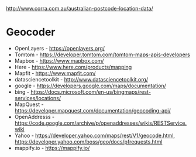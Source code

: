 http://www.corra.com.au/australian-postcode-location-data/



# Geocoder

* OpenLayers - https://openlayers.org/
* Tomtom - https://developer.tomtom.com/tomtom-maps-apis-developers
* Mapbox - https://www.mapbox.com/
* Here - https://www.here.com/products/mapping
* Mapfit - https://www.mapfit.com/
* datasciencetoolkit - http://www.datasciencetoolkit.org/
* google - https://developers.google.com/maps/documentation/
* bing - https://docs.microsoft.com/en-us/bingmaps/rest-services/locations/
* MapQuest - https://developer.mapquest.com/documentation/geocoding-api/
* OpenAddresss - https://code.google.com/archive/p/openaddresses/wikis/RESTService.wiki
* Yahoo - https://developer.yahoo.com/maps/rest/V1/geocode.html, https://developer.yahoo.com/boss/geo/docs/pfrequests.html
* mappify.io - https://mappify.io/
